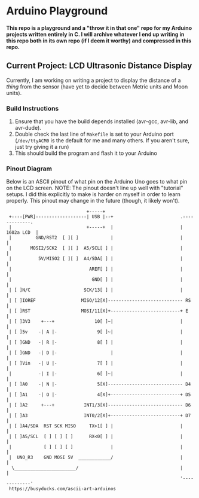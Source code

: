 # Arduino Playground

#### This repo is a playground and a "throw it in that one" repo for my Arduino projects written entirely in C. I will archive whatever I end up writing in this repo both in its own repo (if I deem it worthy) and compressed in this repo.

## Current Project: LCD Ultrasonic Distance Display

Currently, I am working on writing a project to display the distance of a *thing* from the sensor (have yet to decide between Metric units and Moon units).

### Build Instructions

1. Ensure that you have the build depends installed (avr-gcc, avr-lib, and avr-dude).
2. Double check the last line of `Makefile` is set to your Arduino port (`/dev/ttyACM0` is the default for me and many others. If you aren't sure, just try giving it a run)
3. This should build the program and flash it to your Arduino


### Pinout Diagram
Below is an ASCII pinout of what pin on the Arduino Uno goes to what pin on the LCD screen. NOTE: The pinout doesn't line up well with "tutorial" setups. I did this explicitly to 
make is harder on myself in order to learn properly. This pinout may change in the future (though, it likely won't).
```
                              +-----+                                                                                                                               
 +----[PWR]-------------------| USB |--+                         .-------------.                                                                                    
 |                            +-----+  |                         |  1602a LCD  |                                                                                    
 |         GND/RST2  [ ][ ]            |                         |             |                                                                                    
 |       MOSI2/SCK2  [ ][ ]  A5/SCL[ ] |                         |             |                                                                                    
 |          5V/MISO2 [ ][ ]  A4/SDA[ ] |                         |             |                                                                                    
 |                             AREF[ ] |                         |             |                                                                                    
 |                              GND[ ] |                         |             |                                                                                    
 | [ ]N/C                    SCK/13[ ] |                         |             |                                                                                    
 | [ ]IOREF                 MISO/12[X]---------------------------- RS          |                                                                                    
 | [ ]RST                   MOSI/11[X]+--------------------------+ E           |                                                                                    
 | [ ]3V3    +---+               10[ ]~|                         |             |                                                                                    
 | [ ]5v    -| A |-               9[ ]~|                         |             |                                                                                    
 | [ ]GND   -| R |-               8[ ] |                         |             |                                                                                    
 | [ ]GND   -| D |-                    |                         |             |                                                                                    
 | [ ]Vin   -| U |-               7[ ] |                         |             |                                                                                    
 |          -| I |-               6[ ]~|                         |             |                                                                                    
 | [ ]A0    -| N |-               5[X]---------------------------- D4          |                                                                                    
 | [ ]A1    -| O |-               4[X]+--------------------------+ D5          |                                                                                    
 | [ ]A2     +---+           INT1/3[X]---------------------------- D6          |                                                                                    
 | [ ]A3                     INT0/2[X]+--------------------------+ D7          |                                                                                    
 | [ ]A4/SDA  RST SCK MISO     TX>1[ ] |                         |             |                                                                                    
 | [ ]A5/SCL  [ ] [ ] [ ]      RX<0[ ] |                         |             |                                                                                    
 |            [ ] [ ] [ ]              |                         |             |                                                                                    
 |  UNO_R3    GND MOSI 5V  ____________/                         |             |                                                                                    
  \_______________________/                                      |             |                                                                                    
                                                                 '-------------'
 https://busyducks.com/ascii-art-arduinos                                                                                                                                 
 ```
